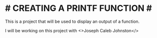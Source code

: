 # # CREATING A PRINTF FUNCTION # #

This is a project that will be used to display an output of a function.

I will be working on this project with  <>Joseph Caleb Johnston</>
